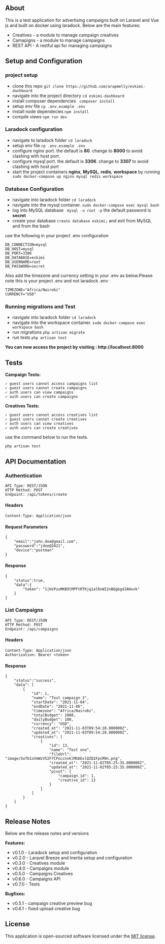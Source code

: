 
## About 

This is a test application for advertising campaigns built on Laravel and Vue js and built on docker using laradock. Below are the main features:

- Creatives - a module to manage campaign creatives
- Camapigns - a module to manage campaigns
- REST API - A restful api for managing campaigns


## Setup and Configuration

### project setup

- clone this repo `git clone https://github.com/arapmelly/eskimi-dashboard `
- navigate into the project directory `cd eskimi-dashboard`
- install composer dependencies ` composer install`
- setup env file `cp .env.example .env` 
- install node dependecies ` npm install `
- compile views `npm run dev`

### Laradock configuration

- navigate to laradock folder `cd laradock`
- setup env file `cp .env.example .env`
- configure nginx port. the default is **80**. change to **8000** to avoid clashing with host port.
- configure mysql port. the default is **3306**. change to **3307** to avoid clashing with host port
- start the project containers **nginx**, **MySQL**, **redis**, **workspace** by running  ` sudo docker-compose up nginx mysql redis workspace`

### Database Configuration

- navigate into laradock folder `cd laradock`
- navigate into the mysql container. ` sudo docker-compose exec mysql bash `
- log into MySQL database ` mysql -u root -p` the default password is **secret**
- create your database ` create database eskimi; ` and exit from MySQL and from the bash

use the following in your project .env configuration
```
DB_CONNECTION=mysql
DB_HOST=mysql
DB_PORT=3306
DB_DATABASE=eskimi
DB_USERNAME=root
DB_PASSWORD=secret
```
Also add the timezone and currency setting in your .env as below.Please note this is your project .env and not laradock .env

```
TIMEZONE="Africa/Nairobi"
CURRENCY="USD"
```

### Running migrations and Test

- navigate into laradock folder ` cd laradock `
- navigate into the workspace container. ` sudo docker-compose exec workspace bash `
- run migrations `php artisan migrate `
- run tests `php artisan test `

**You can now access the project by visiting : http://localhost:8000**

## Tests


**Campaign Tests:**

    ✓ guest users cannot access campaigns list
    ✓ guest users cannot create campaigns
    ✓ auth users can view campaigns
    ✓ auth users can create campaigns

**Creatives Tests:**

    ✓ guest users cannot access creatives list
    ✓ guest users cannot create creatives
    ✓ auth users can view creatives
    ✓ auth users can create creatives

    
use the command below to run the tests.

`php artisan test`



## API Documentation

### Authentication
```
API Type: REST/JSON
HTTP Method: POST
Endpoint: /api/tokens/create 
```

#### Headers
```
Content-Type: Application/json
```

#### Request Parameters
```
{
	"email":"john.doe@gmail.com",
	"password":"jdoe@2021",
	"device":"postman"
}
```
#### Response

```
{
    "status":true,
    "data":{
        "token": "1|HzPzuMKB9lMPFtRTKjq1alRxWI2nBQgbgdJAHxnk"
    }
}
```

### List Campaigns
```
API Type: REST/JSON
HTTP Method: POST
Endpoint: /api/campaigns 
```
#### Headers
```
Content-Type: Application/json
Authorization: Bearer <token>
```


#### Response
```
{
    "status":"success",
    "data": [
        {
            "id": 1,
            "name": "Test campaign 3",
            "startDate": "2021-11-04",
            "endDate": "2021-11-06",
            "timezone": "Africa/Nairobi",
            "totalBudget": 1000,
            "dailyBudget": 100,
            "currency": "USD",
            "created_at": "2021-11-03T09:54:28.000000Z",
            "updated_at": "2021-11-03T09:54:28.000000Z",
            "creatives": [
                {
                    "id": 13,
                    "name": "Test one",
                    "fileUrl": "image/Sofb1xVmWzV52F7CPuccnxklMG6ExlQZQ1FpcM9n.png",
                    "created_at": "2021-11-02T05:25:35.000000Z",
                    "updated_at": "2021-11-02T05:25:35.000000Z",
                    "pivot": {
                        "campaign_id": 1,
                        "creative_id": 13
                    }
                }
            ]
        }
    ]
}
```

## Release Notes

Below are the release notes and versions

**Features:**

- v0.1.0 - Laradock setup and configuration
- v0.2.0 - Laravel Breeze and Inertia setup and configuration
- v0.3.0 - Creatives module
- v0.4.0 - Campaigns module
- v0.5.0 - Campaigns Creatives
- v0.6.0 - Campaigns API 
- v0.7.0 - Tests  

**Bugfixes:**
- v0.5.1 - campaign creative preview bug
- v0.6.1 - fixed upload creative bug

## License

This application is open-sourced software licensed under the [MIT license](https://opensource.org/licenses/MIT).
